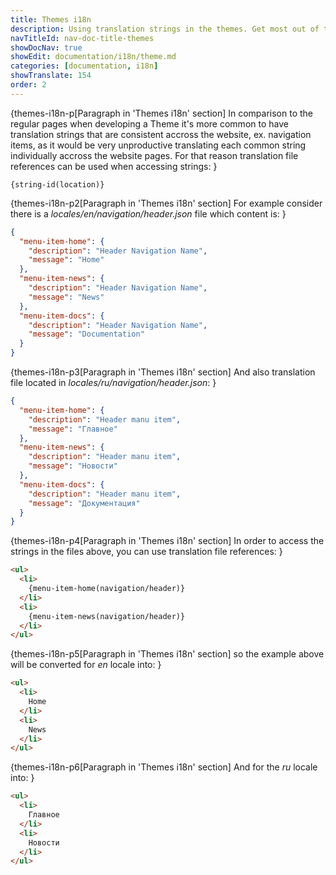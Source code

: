 ```yaml
---
title: Themes i18n
description: Using translation strings in the themes. Get most out of the <fix>CMintS</fix> Internationalization(i18n) tools.
navTitleId: nav-doc-title-themes
showDocNav: true
showEdit: documentation/i18n/theme.md
categories: [documentation, i18n]
showTranslate: 154
order: 2
---
```


{themes-i18n-p[Paragraph in 'Themes i18n' section]
In comparison to the regular pages when developing a Theme it's more common to
have translation strings that are consistent accross the website, ex. navigation
items, as it would be very unproductive translating each common string
individually accross the website pages. For that reason translation file
references can be used when accessing strings:
}

```
{string-id(location)}
```

{themes-i18n-p2[Paragraph in 'Themes i18n' section]
For example consider there is a <fix>*locales/en/navigation/header.json*</fix>
file which content is:
}

```json
{
  "menu-item-home": {
    "description": "Header Navigation Name",
    "message": "Home"
  },
  "menu-item-news": {
    "description": "Header Navigation Name",
    "message": "News"
  },
  "menu-item-docs": {
    "description": "Header Navigation Name",
    "message": "Documentation"
  }
}
```

{themes-i18n-p3[Paragraph in 'Themes i18n' section]
And also translation file located in
<fix>*locales/ru/navigation/header.json*</fix>:
}

```json
{
  "menu-item-home": {
    "description": "Header manu item",
    "message": "Главное"
  },
  "menu-item-news": {
    "description": "Header manu item",
    "message": "Новости"
  },
  "menu-item-docs": {
    "description": "Header manu item",
    "message": "Документация"
  }
}
```

{themes-i18n-p4[Paragraph in 'Themes i18n' section]
In order to access the strings in the files above, you can use translation file
references:
}

```html
<ul>
  <li>
    {menu-item-home(navigation/header)}
  </li>
  <li>
    {menu-item-news(navigation/header)}
  </li>
</ul>
```

{themes-i18n-p5[Paragraph in 'Themes i18n' section]
so the example above will be converted for <fix>*en*</fix> locale into:
}

```html
<ul>
  <li>
    Home
  </li>
  <li>
    News
  </li>
</ul>
```

{themes-i18n-p6[Paragraph in 'Themes i18n' section]
And for the <fix>*ru*</fix> locale into:
}

```html
<ul>
  <li>
    Главное
  </li>
  <li>
    Новости
  </li>
</ul>
```
